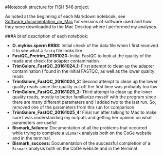 #Notebook structure for FISH 546 project

As noted at the beginning of each Markdown notebook, see [Software_documentation_on_Mac](https://github.com/mmiddleton/mmiddleton-fish546/blob/master/analyses/Software_documentation_on_Mac.md) for versions of software used and how they were downloaded to the Mac Desktop where I performed my analyses.

###A brief description of each notebook:
- **O. mykiss sperm RRBS:** Initial check of the data file when I first received it to see what a `fastq` file looks like
- **FastQC_Pretrim_20161020:** Initial FastQC to look at the quality of the reads and check for adapter contamination
- **TrimGalore_FastQC_20161024_1:** First attempt to clean up the adapter contamination I found in the initial FASTQC, as well as the lower quality reads
- **TrimGalore_FastQC_20161024_2:** Second attempt to clean up the lower quality reads since the quality cut off the first time was probably too low
- **TrimGalore_FastQC_20161025_3:** Third attempt to clean up the lower quality reads, mostly to better familiarize myself with the program since there are many different parameters and I added two to the last run. So, removed one of the parameters from this run for comparison
- **TrimGalore_FastQC_20161025_4:** Final run after talking to Mac to make sure I was understanding my outputs and getting her opinion on what parameters are useful
- **Bismark_failures:** Documentation of all the problems that occurred while trying to complete a `Bismark` analysis both on the CoGe website and in the terminal.
- **Bismark_success:** Documentation of the successful completion of a `Bismark` analysis both on the CoGe website and in the terminal